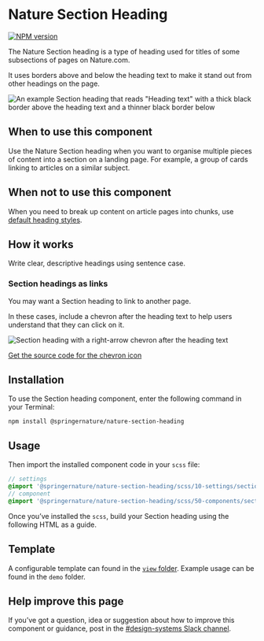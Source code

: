 # Nature Section Heading

[![NPM version][badge-npm]][info-npm]

The Nature Section heading is a type of heading used for titles of some subsections of pages on Nature.com.

It uses borders above and below the heading text to make it stand out from other headings on the page.

![An example Section heading that reads "Heading text" with a thick black border above the heading text and a thinner black border below](https://user-images.githubusercontent.com/27411864/148927871-9c8735d0-50df-4e12-8dde-43f36f3e7ad5.png)

## When to use this component

Use the Nature Section heading when you want to organise multiple pieces of content into a section on a landing page. For example, a group of cards linking to articles on a similar subject.

## When not to use this component

When you need to break up content on article pages into chunks, use [default heading styles](https://frontend-design-system.private.springernature.app/nature/styleguide/typography#headings-nature-journals).

## How it works

Write clear, descriptive headings using sentence case.

### Section headings as links

You may want a Section heading to link to another page.

In these cases, include a chevron after the heading text to help users understand that they can click on it.

![Section heading with a right-arrow chevron after the heading text](https://user-images.githubusercontent.com/27411864/148927772-b39ee02c-b8de-4348-9962-52e045acb39c.png)

[Get the source code for the chevron icon](https://github.com/springernature/frontend-toolkits/blob/master/context/brand-context/default/img/icons/chevron-right.svg
)

## Installation

To use the Section heading component, enter the following command in your Terminal:

```
npm install @springernature/nature-section-heading
```

## Usage

Then import the installed component code in your `scss` file:

```scss
// settings
@import '@springernature/nature-section-heading/scss/10-settings/section-heading';
// component
@import '@springernature/nature-section-heading/scss/50-components/section-heading';
```

Once you’ve installed the `scss`, build your Section heading using the following HTML as a guide.

## Template

A configurable template can found in the [`view` folder](./view/section-heading.hbs). Example usage can be found in the `demo` folder.

## Help improve this page

If you’ve got a question, idea or suggestion about how to improve this component or guidance, post in the [#design-systems Slack channel](https://springernature.slack.com/archives/C75DHBTBP).

[info-npm]: https://www.npmjs.com/package/@springernature/nature-section-heading
[badge-npm]: https://img.shields.io/npm/v/@springernature/nature-section-heading.svg